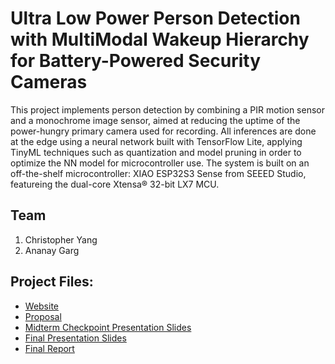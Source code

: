 # Ultra Low Power Person Detection with MultiModal Wakeup Hierarchy for Battery-Powered Security Cameras
This project implements person detection by combining a PIR motion sensor and a monochrome image sensor, aimed at reducing the uptime of the power-hungry primary camera used for recording. All inferences are done at the edge using a neural network built with TensorFlow Lite, applying TinyML techniques such as quantization and model pruning in order to optimize the NN model for microcontroller use. The system is built on an off-the-shelf microcontroller: XIAO ESP32S3 Sense from SEEED Studio, featureing the dual-core Xtensa® 32-bit LX7 MCU.

## Team
1. Christopher Yang
2. Ananay Garg

## Project Files:

* [Website](https://ananayg.github.io/multimodal_intrusion_detection/)
* [Proposal](https://ananayg.github.io/multimodal_intrusion_detection/proposal)
* [Midterm Checkpoint Presentation Slides](http://)
* [Final Presentation Slides](http://)
* [Final Report](https://ananayg.github.io/multimodal_intrusion_detection/report)

